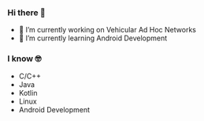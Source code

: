 ### Hi there 👋

- 🔭 I’m currently working on Vehicular Ad Hoc Networks
- 🌱 I’m currently learning Android Development

### I know 🤓 
- C/C++
- Java
- Kotlin
- Linux
- Android Development
